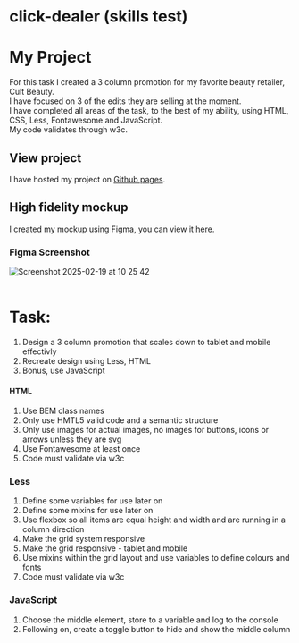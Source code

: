# click-dealer (skills test)

# My Project
For this task I created a 3 column promotion for my favorite beauty retailer, Cult Beauty. <br> I have focused on 3 of the edits they are selling at the moment. <br>
I have completed all areas of the task, to the best of my ability, using HTML, CSS, Less, Fontawesome and JavaScript. <br>
My code validates through w3c.

## View project
I have hosted my project on [Github pages](https://kevasc.github.io/click-dealer/).

## High fidelity mockup
I created my mockup using Figma, you can view it [here](https://www.figma.com/proto/mmXreem7DvQhpSFyrJBHWj/Cult-beauty-mockup?node-id=0-1&t=JgcpfFg04vj0Z3uc-1).

### Figma Screenshot
![Screenshot 2025-02-19 at 10 25 42](https://github.com/user-attachments/assets/f8d9a2d8-4fab-40c8-b0db-82f1c3c4ebca)
<br><br>
# Task:
1. Design a 3 column promotion that scales down to tablet and mobile effectivly
2. Recreate design using Less, HTML
3. Bonus, use JavaScript
   
#### HTML
1. Use BEM class names
2. Only use HMTL5 valid code and a semantic structure
3. Only use images for actual images, no images for buttons, icons or arrows unless they are svg
4. Use Fontawesome at least once
5. Code must validate via w3c

### Less
1. Define some variables for use later on
2. Define some mixins for use later on
3. Use flexbox so all items are equal height and width and are running in a column  direction
4. Make the grid system responsive
5. Make the grid responsive - tablet and mobile
6. Use mixins within the grid layout and use variables to define colours and fonts
7. Code must validate via w3c

### JavaScript
1. Choose the middle element, store to a variable and log to the console
2. Following on, create a toggle button to hide and show the middle column

